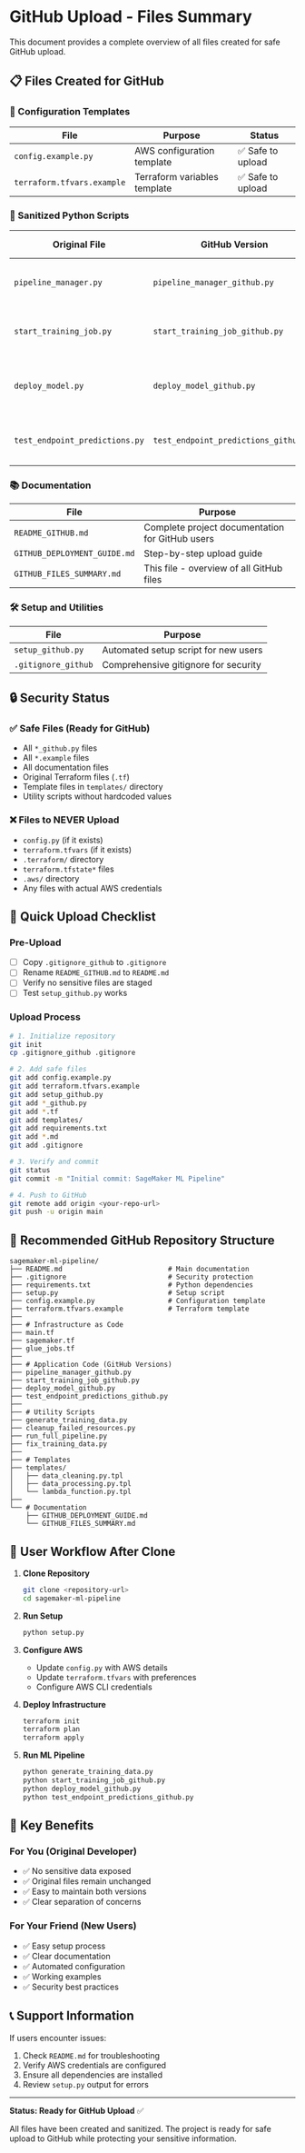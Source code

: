 # GitHub Upload - Files Summary

This document provides a complete overview of all files created for safe GitHub upload.

## 📋 Files Created for GitHub

### 🔧 Configuration Templates
| File | Purpose | Status |
|------|---------|--------|
| `config.example.py` | AWS configuration template | ✅ Safe to upload |
| `terraform.tfvars.example` | Terraform variables template | ✅ Safe to upload |

### 🐍 Sanitized Python Scripts
| Original File | GitHub Version | Changes Made |
|---------------|----------------|---------------|
| `pipeline_manager.py` | `pipeline_manager_github.py` | Uses config.py for AWS settings |
| `start_training_job.py` | `start_training_job_github.py` | Uses config.py for all AWS resources |
| `deploy_model.py` | `deploy_model_github.py` | Uses config.py for deployment settings |
| `test_endpoint_predictions.py` | `test_endpoint_predictions_github.py` | Uses config.py for AWS region |

### 📚 Documentation
| File | Purpose |
|------|----------|
| `README_GITHUB.md` | Complete project documentation for GitHub users |
| `GITHUB_DEPLOYMENT_GUIDE.md` | Step-by-step upload guide |
| `GITHUB_FILES_SUMMARY.md` | This file - overview of all GitHub files |

### 🛠️ Setup and Utilities
| File | Purpose |
|------|----------|
| `setup_github.py` | Automated setup script for new users |
| `.gitignore_github` | Comprehensive gitignore for security |

## 🔒 Security Status

### ✅ Safe Files (Ready for GitHub)
- All `*_github.py` files
- All `*.example` files
- All documentation files
- Original Terraform files (`.tf`)
- Template files in `templates/` directory
- Utility scripts without hardcoded values

### ❌ Files to NEVER Upload
- `config.py` (if it exists)
- `terraform.tfvars` (if it exists)
- `.terraform/` directory
- `terraform.tfstate*` files
- `.aws/` directory
- Any files with actual AWS credentials

## 🚀 Quick Upload Checklist

### Pre-Upload
- [ ] Copy `.gitignore_github` to `.gitignore`
- [ ] Rename `README_GITHUB.md` to `README.md`
- [ ] Verify no sensitive files are staged
- [ ] Test `setup_github.py` works

### Upload Process
```bash
# 1. Initialize repository
git init
cp .gitignore_github .gitignore

# 2. Add safe files
git add config.example.py
git add terraform.tfvars.example
git add setup_github.py
git add *_github.py
git add *.tf
git add templates/
git add requirements.txt
git add *.md
git add .gitignore

# 3. Verify and commit
git status
git commit -m "Initial commit: SageMaker ML Pipeline"

# 4. Push to GitHub
git remote add origin <your-repo-url>
git push -u origin main
```

## 📁 Recommended GitHub Repository Structure

```
sagemaker-ml-pipeline/
├── README.md                          # Main documentation
├── .gitignore                         # Security protection
├── requirements.txt                   # Python dependencies
├── setup.py                           # Setup script
├── config.example.py                  # Configuration template
├── terraform.tfvars.example           # Terraform template
├── 
├── # Infrastructure as Code
├── main.tf
├── sagemaker.tf
├── glue_jobs.tf
├── 
├── # Application Code (GitHub Versions)
├── pipeline_manager_github.py
├── start_training_job_github.py
├── deploy_model_github.py
├── test_endpoint_predictions_github.py
├── 
├── # Utility Scripts
├── generate_training_data.py
├── cleanup_failed_resources.py
├── run_full_pipeline.py
├── fix_training_data.py
├── 
├── # Templates
├── templates/
│   ├── data_cleaning.py.tpl
│   ├── data_processing.py.tpl
│   └── lambda_function.py.tpl
├── 
└── # Documentation
    ├── GITHUB_DEPLOYMENT_GUIDE.md
    └── GITHUB_FILES_SUMMARY.md
```

## 🔄 User Workflow After Clone

1. **Clone Repository**
   ```bash
   git clone <repository-url>
   cd sagemaker-ml-pipeline
   ```

2. **Run Setup**
   ```bash
   python setup.py
   ```

3. **Configure AWS**
   - Update `config.py` with AWS details
   - Update `terraform.tfvars` with preferences
   - Configure AWS CLI credentials

4. **Deploy Infrastructure**
   ```bash
   terraform init
   terraform plan
   terraform apply
   ```

5. **Run ML Pipeline**
   ```bash
   python generate_training_data.py
   python start_training_job_github.py
   python deploy_model_github.py
   python test_endpoint_predictions_github.py
   ```

## 🎯 Key Benefits

### For You (Original Developer)
- ✅ No sensitive data exposed
- ✅ Original files remain unchanged
- ✅ Easy to maintain both versions
- ✅ Clear separation of concerns

### For Your Friend (New Users)
- ✅ Easy setup process
- ✅ Clear documentation
- ✅ Automated configuration
- ✅ Working examples
- ✅ Security best practices

## 📞 Support Information

If users encounter issues:
1. Check `README.md` for troubleshooting
2. Verify AWS credentials are configured
3. Ensure all dependencies are installed
4. Review `setup.py` output for errors

---

**Status: Ready for GitHub Upload** ✅

All files have been created and sanitized. The project is ready for safe upload to GitHub while protecting your sensitive information.